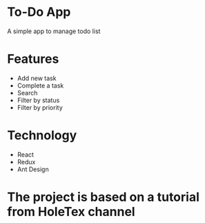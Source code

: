 # To-Do App

A simple app to manage todo list

# Features

- Add new task
- Complete a task
- Search
- Filter by status
- Filter by priority

# Technology

- React
- Redux
- Ant Design

# The project is based on a tutorial from HoleTex channel
